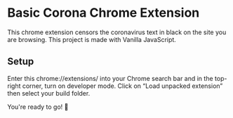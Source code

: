 # Basic Corona Chrome Extension

This chrome extension censors the coronavirus text in black on the site you are browsing. This project is made with Vanilla JavaScript.

## Setup

Enter this chrome://extensions/ into your Chrome search bar and in the top-right corner, turn on developer mode. Click on “Load unpacked extension” then select your build folder.

You're ready to go! 🎉
